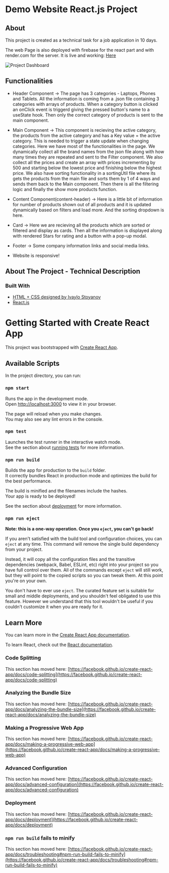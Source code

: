 # Demo Website React.js Project

## About
This project is created as a technical task for a job application in 10 days. 

The web Page is also deployed with firebase for the react part and with render.com for the server. It is live and working: [Here](https://painter-website.web.app/)

![Project Dashboard](https://i.imgur.com/8dNTqC1.jpg)

## Functionalities

* Header Component -> The page has 3 categories - Laptops, Phones and Tablets. All the information is coming from a .json file containing 3 categories with arrays of products. When a category button is clicked an onClick event is triggerd giving the pressed button's name to a useState hook. Then only the correct category of products is sent to the main component.

* Main Component -> This component is recieving the active category, the products from the active category and has a Key value = the active category. This is needed to trigger a state update when changing categories. Here we have most of the functionalities in the page. We dynamically collect all the brand names from the json file along with how many times they are repeated and sent to the Filter component. We also collect all the prices and create an array with prices incrementing by 500 and starting below the lowest price and finishing below the highest price. We also have sorting functionality in a sortingUtil file where its gets the products from the main file and sorts them by 1 of 4 ways and sends them back to the Main component. Then there is all the filtering logic and finally the show more products function.

* Content Component(content-header) -> Here is a little bit of information for number of products shown out of all products and it is updated dynamically based on filters and load more. And the sorting dropdown is here.
  
* Card -> Here we are recieving all the products which are sorted or filtered and display as cards. Then all the information is displayed along with rendered Stars for rating and a button with a pop-up modal.

* Footer -> Some company information links and social media links.

* Website is responsive!



## About The Project - Technical Description

### Built With

* [HTML + CSS designed by Ivaylo Stoyanov](https://github.com/devailo)
* [React.js](https://reactjs.org/)



# Getting Started with Create React App

This project was bootstrapped with [Create React App](https://github.com/facebook/create-react-app).

## Available Scripts

In the project directory, you can run:

### `npm start`

Runs the app in the development mode.\
Open [http://localhost:3000](http://localhost:3000) to view it in your browser.

The page will reload when you make changes.\
You may also see any lint errors in the console.

### `npm test`

Launches the test runner in the interactive watch mode.\
See the section about [running tests](https://facebook.github.io/create-react-app/docs/running-tests) for more information.

### `npm run build`

Builds the app for production to the `build` folder.\
It correctly bundles React in production mode and optimizes the build for the best performance.

The build is minified and the filenames include the hashes.\
Your app is ready to be deployed!

See the section about [deployment](https://facebook.github.io/create-react-app/docs/deployment) for more information.

### `npm run eject`

**Note: this is a one-way operation. Once you `eject`, you can't go back!**

If you aren't satisfied with the build tool and configuration choices, you can `eject` at any time. This command will remove the single build dependency from your project.

Instead, it will copy all the configuration files and the transitive dependencies (webpack, Babel, ESLint, etc) right into your project so you have full control over them. All of the commands except `eject` will still work, but they will point to the copied scripts so you can tweak them. At this point you're on your own.

You don't have to ever use `eject`. The curated feature set is suitable for small and middle deployments, and you shouldn't feel obligated to use this feature. However we understand that this tool wouldn't be useful if you couldn't customize it when you are ready for it.

## Learn More

You can learn more in the [Create React App documentation](https://facebook.github.io/create-react-app/docs/getting-started).

To learn React, check out the [React documentation](https://reactjs.org/).

### Code Splitting

This section has moved here: [https://facebook.github.io/create-react-app/docs/code-splitting](https://facebook.github.io/create-react-app/docs/code-splitting)

### Analyzing the Bundle Size

This section has moved here: [https://facebook.github.io/create-react-app/docs/analyzing-the-bundle-size](https://facebook.github.io/create-react-app/docs/analyzing-the-bundle-size)

### Making a Progressive Web App

This section has moved here: [https://facebook.github.io/create-react-app/docs/making-a-progressive-web-app](https://facebook.github.io/create-react-app/docs/making-a-progressive-web-app)

### Advanced Configuration

This section has moved here: [https://facebook.github.io/create-react-app/docs/advanced-configuration](https://facebook.github.io/create-react-app/docs/advanced-configuration)

### Deployment

This section has moved here: [https://facebook.github.io/create-react-app/docs/deployment](https://facebook.github.io/create-react-app/docs/deployment)

### `npm run build` fails to minify

This section has moved here: [https://facebook.github.io/create-react-app/docs/troubleshooting#npm-run-build-fails-to-minify](https://facebook.github.io/create-react-app/docs/troubleshooting#npm-run-build-fails-to-minify)
